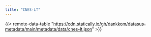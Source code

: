 ```yaml
---
title: "CNES-LT"
---
```


{{< remote-data-table "https://cdn.statically.io/gh/dankkom/datasus-metadata/main/metadata/data/cnes-lt.json" >}}
